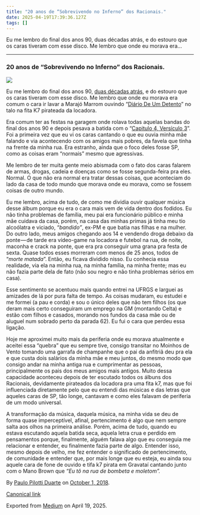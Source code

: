```yaml
---
title: "20 anos de “Sobrevivendo no Inferno” dos Racionais."
date: 2025-04-19T17:39:36.127Z
tags: []
---
```


Eu me lembro do final dos anos 90, duas décadas atrás, e do estouro que os caras tiveram com esse disco. Me lembro que onde eu morava era…

* * *

### 20 anos de “Sobrevivendo no Inferno” dos Racionais.

![](https://cdn-images-1.medium.com/max/800/1*iPQCzUpc9iMTLJLobGBQqQ.jpeg)

Eu me lembro do final dos anos 90, [duas décadas atrás](https://www.vice.com/pt_br/article/vbyd4j/sobrevivendo-no-inferno-20-anos-racionais-mcs-depoimentos), e do estouro que os caras tiveram com esse disco. Me lembro que onde eu morava era comum o cara ir lavar a Marajó Marrom ouvindo “[Diário De Um Detento](https://www.youtube.com/watch?v=er-bYI9-3hM)” no talo na fita K7 pirateada da locadora.

Era comum ter as festas na garagem onde rolava todas aquelas bandas do final dos anos 90 e depois pesava a batida com o “[Capitulo 4, Versículo 3](https://www.youtube.com/watch?v=2LQSFLTiwS8)”. Foi a primeira vez que eu vi os caras cantando o que eu ouvia minha mãe falando e via acontecendo com os amigos mais pobres, da favela que tinha na frente da minha rua. Era estranho, ainda que o foco deles fosse SP, como as coisas eram “normais” mesmo que agressivas.

Me lembro de ter muita gente meio abismada com o fato dos caras falarem de armas, drogas, cadeia e doenças como se fosse segunda-feira pra eles. Normal. O que não era normal era tratar dessas coisas, que aconteciam do lado da casa de todo mundo que morava onde eu morava, como se fossem coisas de outro mundo.

Eu me lembro, acima de tudo, de como me dividia ouvir qualquer música desse álbum porque eu era o cara mais vem de vida dentro dos fodidos. Eu não tinha problemas de família, meu pai era funcionário público e minha mãe cuidava da casa, porém, na casa das minhas primas já tinha meu tio alcoólatra e viciado, “_bandido”_, ex-PM e que batia nas filhas e na mulher. Do outro lado, meus amigos chegando aos 14 e vendendo droga debaixo da ponte — de tarde era vídeo-game na locadora e futebol na rua, de noite, maconha e crack na ponte, que era pra conseguir uma grana pra festa de sexta. Quase todos esses morreram com menos de 25 anos, todos de “_morte matada_”. Então, eu ficava dividido nisso. Eu conhecia essa realidade, via ela na minha rua, na minha família, na minha frente; mas eu não fazia parte dela de fato (não sou negro e não tinha problemas sérios em casa).

Esse sentimento se acentuou mais quando entrei na UFRGS e larguei as amizades de lá por pura falta de tempo. As coisas mudaram, eu estudei e me formei (a pau e corda) e sou o único deles que não tem filhos (os que deram mais certo conseguiram um emprego na GM (montando Celta) e estão com filhos e casados, morando nos fundos da casa mãe ou de aluguel num sobrado perto da parada 62). Eu fui o cara que perdeu essa ligação.

Hoje me aproximei muito mais da periferia onde eu morava atualmente e aceitei essa “quebra” que eu sempre tive, consigo transitar no Moinhos de Vento tomando uma garrafa de champanhe que o pai da anfitriã deu pra ela e que custa dois salários da minha mãe e meu juntos, do mesmo modo que consigo andar na minha antiga rua e cumprimentar as pessoas, principalmente os pais dos meus amigos mais antigos. Muito dessa capacidade aconteceu depois de ter escutado todos os álbuns dos Racionais, devidamente pirateados da locadora pra uma fita k7, mas que foi influenciada diretamente pelo que eu entendi das músicas e das letras que aqueles caras de SP, tão longe, cantavam e como eles falavam de periferia de um modo universal.

A transformação da música, daquela música, na minha vida se deu de forma quase imperceptível, afinal, pertencimento é algo que nem sempre salta aos olhos na primeira análise. Porém, acima de tudo, quando eu estava escutando aquela batida seca, aquela letra crua e perdido em pensamentos porque, finalmente, alguém falava algo que eu conseguia me relacionar e entender, eu finalmente fazia parte de algo. Entender isso, mesmo depois de velho, me fez entender o significado de pertencimento, de comunidade e entender que, por mais longe que eu esteja, eu ainda sou aquele cara de fone de ouvido e tifa k7 pirata em Gravataí cantando junto com o Mano Brown que _“Eu tô na rua de bombeta e moletom”._

By [Paulo Pilotti Duarte](https://medium.com/@paulopilotti) on [October 1, 2018](https://medium.com/p/1deaa83d488c).

[Canonical link](https://medium.com/@paulopilotti/20-anos-de-sobrevivendo-no-inferno-dos-racionais-1deaa83d488c)

Exported from [Medium](https://medium.com) on April 19, 2025.